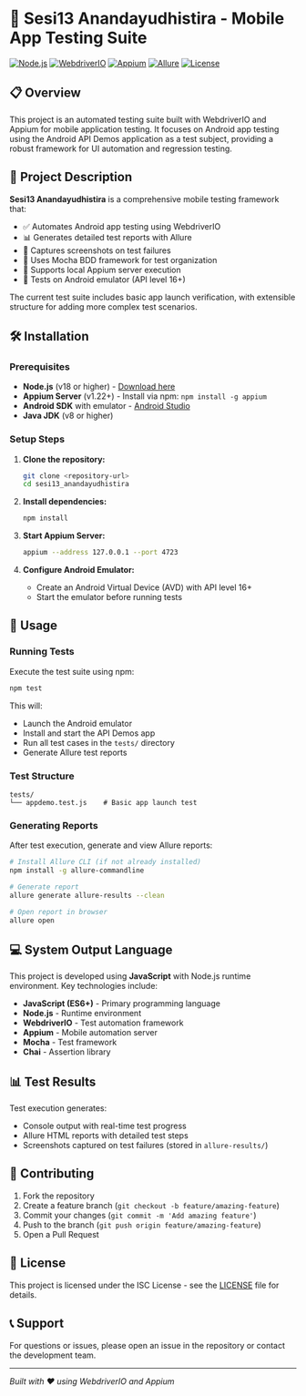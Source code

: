 # 📱 Sesi13 Anandayudhistira - Mobile App Testing Suite

[![Node.js](https://img.shields.io/badge/Node.js-18+-green.svg)](https://nodejs.org/)
[![WebdriverIO](https://img.shields.io/badge/WebdriverIO-9+-blue.svg)](https://webdriver.io/)
[![Appium](https://img.shields.io/badge/Appium-1.22+-purple.svg)](https://appium.io/)
[![Allure](https://img.shields.io/badge/Allure-Reporting-orange.svg)](https://docs.qameta.io/allure/)
[![License](https://img.shields.io/badge/License-ISC-yellow.svg)](./LICENSE)

## 📋 Overview

This project is an automated testing suite built with WebdriverIO and Appium for mobile application testing. It focuses on Android app testing using the Android API Demos application as a test subject, providing a robust framework for UI automation and regression testing.

## 🎯 Project Description

**Sesi13 Anandayudhistira** is a comprehensive mobile testing framework that:

- ✅ Automates Android app testing using WebdriverIO
- 📊 Generates detailed test reports with Allure
- 📸 Captures screenshots on test failures
- 🔧 Uses Mocha BDD framework for test organization
- 🚀 Supports local Appium server execution
- 📱 Tests on Android emulator (API level 16+)

The current test suite includes basic app launch verification, with extensible structure for adding more complex test scenarios.

## 🛠️ Installation

### Prerequisites

- **Node.js** (v18 or higher) - [Download here](https://nodejs.org/)
- **Appium Server** (v1.22+) - Install via npm: `npm install -g appium`
- **Android SDK** with emulator - [Android Studio](https://developer.android.com/studio)
- **Java JDK** (v8 or higher)

### Setup Steps

1. **Clone the repository:**
   ```bash
   git clone <repository-url>
   cd sesi13_anandayudhistira
   ```

2. **Install dependencies:**
   ```bash
   npm install
   ```

3. **Start Appium Server:**
   ```bash
   appium --address 127.0.0.1 --port 4723
   ```

4. **Configure Android Emulator:**
   - Create an Android Virtual Device (AVD) with API level 16+
   - Start the emulator before running tests

## 🚀 Usage

### Running Tests

Execute the test suite using npm:

```bash
npm test
```

This will:
- Launch the Android emulator
- Install and start the API Demos app
- Run all test cases in the `tests/` directory
- Generate Allure test reports

### Test Structure

```
tests/
└── appdemo.test.js    # Basic app launch test
```

### Generating Reports

After test execution, generate and view Allure reports:

```bash
# Install Allure CLI (if not already installed)
npm install -g allure-commandline

# Generate report
allure generate allure-results --clean

# Open report in browser
allure open
```

## 💻 System Output Language

This project is developed using **JavaScript** with Node.js runtime environment. Key technologies include:

- **JavaScript (ES6+)** - Primary programming language
- **Node.js** - Runtime environment
- **WebdriverIO** - Test automation framework
- **Appium** - Mobile automation server
- **Mocha** - Test framework
- **Chai** - Assertion library

## 📊 Test Results

Test execution generates:
- Console output with real-time test progress
- Allure HTML reports with detailed test steps
- Screenshots captured on test failures (stored in `allure-results/`)

## 🤝 Contributing

1. Fork the repository
2. Create a feature branch (`git checkout -b feature/amazing-feature`)
3. Commit your changes (`git commit -m 'Add amazing feature'`)
4. Push to the branch (`git push origin feature/amazing-feature`)
5. Open a Pull Request

## 📝 License

This project is licensed under the ISC License - see the [LICENSE](LICENSE) file for details.

## 📞 Support

For questions or issues, please open an issue in the repository or contact the development team.

---

*Built with ❤️ using WebdriverIO and Appium*

